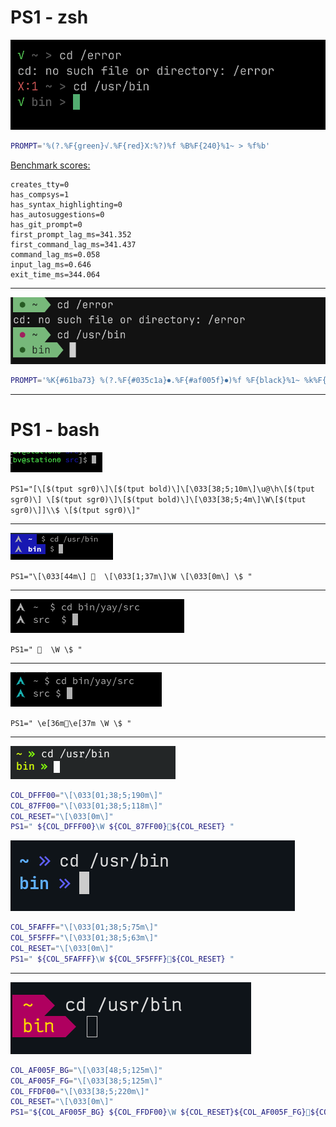 # PS1 - zsh

![PS1](9.png)

```zsh
PROMPT='%(?.%F{green}√.%F{red}X:%?)%f %B%F{240}%1~ > %f%b'
```

[Benchmark scores:](https://github.com/romkatv/zsh-bench)

```
creates_tty=0
has_compsys=1
has_syntax_highlighting=0
has_autosuggestions=0
has_git_prompt=0
first_prompt_lag_ms=341.352
first_command_lag_ms=341.437
command_lag_ms=0.058
input_lag_ms=0.646
exit_time_ms=344.064
```

---

![PS1](8.png)

```zsh
PROMPT='%K{#61ba73} %(?.%F{#035c1a}⏺.%F{#af005f}⏺)%f %F{black}%1~ %k%F{#61ba73}%f '
```

---

# PS1 - bash

![PS1](1.png)

`PS1="[\[$(tput sgr0)\]\[$(tput bold)\]\[\033[38;5;10m\]\u@\h\[$(tput sgr0)\] \[$(tput sgr0)\]\[$(tput bold)\]\[\033[38;5;4m\]\W\[$(tput sgr0)\]]\\$ \[$(tput sgr0)\]"`

---

![PS1](2.png)

`PS1="\[\033[44m\]   \[\033[1;37m\]\W \[\033[0m\] \$ "`

---

![PS1](3.png)

`PS1="   \W \$ "`

---

![PS1](4.png)

`PS1=" \e[36m\e[37m \W \$ "`

---

![PS1](5.png)

```bash
COL_DFFF00="\[\033[01;38;5;190m\]"
COL_87FF00="\[\033[01;38;5;118m\]"
COL_RESET="\[\033[0m\]"
PS1=" ${COL_DFFF00}\W ${COL_87FF00}${COL_RESET} "
```
![PS1](6.png)

```bash
COL_5FAFFF="\[\033[01;38;5;75m\]"
COL_5F5FFF="\[\033[01;38;5;63m\]"
COL_RESET="\[\033[0m\]"
PS1=" ${COL_5FAFFF}\W ${COL_5F5FFF}${COL_RESET} "
```
---

![PS1](7.png)

```bash
COL_AF005F_BG="\[\033[48;5;125m\]"
COL_AF005F_FG="\[\033[38;5;125m\]"
COL_FFDF00="\[\033[38;5;220m\]"
COL_RESET="\[\033[0m\]"
PS1="${COL_AF005F_BG} ${COL_FFDF00}\W ${COL_RESET}${COL_AF005F_FG}${COL_RESET} "
```
